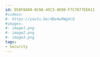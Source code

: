 ```yaml
---
id: D58F8A08-0C0A-45C3-8690-F7C7877EE611
#videos:
#- https://youtu.be/dQw4w9WgXcQ
#images:
#- image1.png
#- image2.png
#- image3.png
tags:
- Security
---
```

